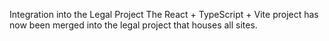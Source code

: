 Integration into the Legal Project
The React + TypeScript + Vite project has now been merged into the legal project that houses all sites. 